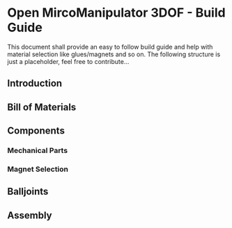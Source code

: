 # Open MircoManipulator 3DOF - Build Guide

This document shall provide an easy to follow build guide and help with material selection like glues/magnets and so on.
The following structure is just a placeholder, feel free to contribute...

## Introduction

## Bill of Materials

## Components
### Mechanical Parts
### Magnet Selection

## Balljoints
## Assembly

